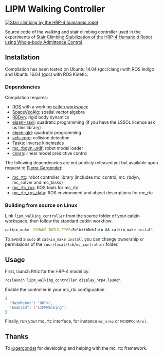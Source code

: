 # LIPM Walking Controller

[![Stair climbing by the HRP-4 humanoid robot](https://scaron.info/images/stair-climbing.jpg)](https://www.youtube.com/watch?v=vFCFKAunsYM)

Source code of the walking and stair climbing controller used in the experiments of [Stair Climbing Stabilization of the HRP-4 Humanoid Robot using Whole-body Admittance Control](https://hal.archives-ouvertes.fr/hal-01875387/document).

## Installation

Compilation has been tested on Ubuntu 14.04 (gcc/clang) with ROS Indigo and Ubuntu 16.04 (gcc) with ROS Kinetic.

### Dependencies

Compilation requires:

* [ROS](http://www.ros.org/) with a working [catkin workspace](http://wiki.ros.org/catkin/Tutorials/create_a_workspace)
* [SpaceVecAlg](https://github.com/jrl-umi3218/SpaceVecAlg): spatial vector algebra
* [RBDyn](https://github.com/jrl-umi3218/RBDyn/): rigid body dynamics
* [eigen-lssol](https://gite.lirmm.fr/multi-contact/eigen-lssol): quadratic programming (if you have the LSSOL licence ask us this library)
* [eigen-qld](https://github.com/jrl-umi3218/eigen-qld): quadratic programming
* [sch-core](https://github.com/jrl-umi3218/sch-core): collision detection
* [Tasks](https://github.com/jrl-umi3218/Tasks/): inverse kinematics
* [mc\_rbdyn\_urdf](https://github.com/jrl-umi3218/mc_rbdyn_urdf): robot model loader
* [copra](https://github.com/vsamy/copra): linear model predictive control

The following dependencies are not publicly released yet but available upon request to [Pierre Gergondet](mailto:pierre.gergondet@gmail.com):

* [mc\_rtc](https://gite.lirmm.fr/multi-contact/mc_rtc): robot controller library (includes mc\_control, mc\_rbdyn, mc\_solver and mc\_tasks)
* [mc\_rtc\_ros](https://gite.lirmm.fr/multi-contact/mc_rtc_ros): ROS tools for mc\_rtc
* [mc\_rtc\_ros\_data](https://gite.lirmm.fr/multi-contact/mc_rtc_ros_data): ROS environment and object descriptions for mc\_rtc

### Building from source on Linux

Link `lipm_walking_controller` from the source folder of your catkin workspace, then follow the standard catkin workflow:
```sh
catkin_make -DCMAKE_BUILD_TYPE=RelWithDebInfo && catkin_make install
```
To avoid a ``sudo`` at ``catkin_make install`` you can change ownership or permissions of the ``/usr/local/lib/mc_controller`` folder.

## Usage

First, launch RViz for the HRP-4 model by:
```sh
roslaunch lipm_walking_controller display_hrp4.launch
```
Enable the controller in your mc\_rtc configuration:
```sh
{
  "MainRobot": "HRP4",
  "Enabled": ["LIPMWalking"]
}
```
Finally, run your mc\_rtc interface, for instance ``mc_vrep`` or ``MCUDPControl``.

## Thanks

To [@gergondet](https://github.com/gergondet) for developing and helping with the mc\_rtc framework.
